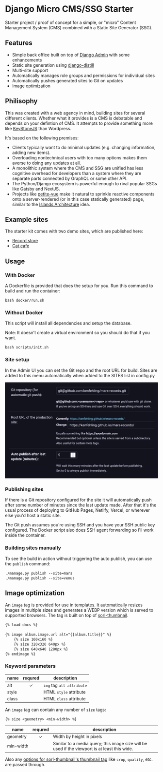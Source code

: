 # Django Micro CMS/SSG Starter #
Starter project / proof of concept for a simple, or "micro"
Content Management System (CMS) 
combined with a Static Site Generator (SSG).

## Features ##
* Simple back office built on top of
[Django Admin](https://docs.djangoproject.com/en/4.0/ref/contrib/admin/)
with some enhancements
* Static site generation using 
[django-distill](https://github.com/meeb/django-distill)
* Multi-site support
* Automatically manages role groups and permissions for individual sites
* Automatically pushes generated sites to Git on updates
* Image optimization

## Philisophy ##
This was created with a web agency in mind, building sites for
several different clients. Whether what it provides is a CMS is
debatable and depends on your defintion of CMS.
It attempts to provide something more like
[KeyStoneJS](https://keystonejs.com/) than Wordpress.

It's based on the following premises:
* Clients typically want to do minimal updates
(e.g. changing information, adding new items).
* Overloading nontechnical users with too many options makes them
averse to doing any updates at all.
* A monolithic system where the CMS and SSG are unified has
less cognitive overhead for developers than a system where they are
separate parts connected by GraphQL or some other API.
* The Python/Django ecosystem is powerful enough to rival
popular SSGs like Gatsby and NextJS.
* Projects like
[petite-vue](https://github.com/vuejs/petite-vue) make it natural to
sprinkle reactive components onto a server-rendered
(or in this case statically generated) page, similar to the
[Islands Architecture](https://www.patterns.dev/posts/islands-architecture)
idea.

## Example sites ##
The starter kit comes with two demo sites, which are published here:
* [Record store](https://kenfehling.github.io/mars-records)
* [Cat cafe](https://kenfehling.github.io/venus-cats)


## Usage ##

### With Docker ###
A Dockerfile is provided that does the setup for you.
Run this command to build and run the container:
```
bash docker/run.sh
```

### Without Docker ###
This script will install all dependencies and setup the database.

Note: It doesn't create a virtual environment so you should do that if you want.
```
bash scripts/init.sh
```

### Site setup ###
In the Admin UI you can set the Git repo and the root URL for build.
Sites are added to this menu automatically when added to the
SITES list in config.py

<img src='./docs/site-setup.png'
     alt='Site setup screenshot'
     width='575' />

### Publishing sites ###
If there is a Git repository configured for the site it will automatically
push after some number of minutes since the last update made.
After that it's the usual process of deploying to
GitHub Pages, Netlify, Vercel, or wherever else you'd host a static site.

The Git push assumes you're using SSH and you have your
SSH public key configured. The Docker script also does
SSH agent forwarding so i'll work inside the container.

### Building sites manually ###
To see the build in action without triggering the auto publish,
you can use the `publish` command:
```
./manage.py publish --site=mars
./manage.py publish --site=venus
```

## Image optimization ##
An ```image``` tag is provided for use in templates.
It automatically resizes images in multiple sizes and generates
a WEBP version which is served to supported browsers.
The tag is built on top of
[sorl-thumbnail](https://github.com/jazzband/sorl-thumbnail).
```django
{% load dmcs %}

{% image album.image.url alt="{{album.title}}" %}
    {% size 160x160 %}
    {% size 320x320 640px %}
    {% size 640x640 1280px %}
{% endimage %}
```

### Keyword parameters ###
<table class="table table-bordered table-striped">
    <thead>
    <tr>
        <th>name</th>
        <th>requred</th>
        <th>description</th>
    </tr>
    </thead>
    <tbody>
        <tr>
          <td>alt</td>
          <td align="center">✓</td>
          <td><code>img</code> tag <code>alt attribute</td>
        </tr>
        <tr>
          <td>style</td>
          <td align="center"></td>
          <td>HTML <code>style</code> attribute</td>
        </tr>
        <tr>
          <td>class</td>
          <td align="center"></td>
          <td>HTML <code>class</code> attribute</td>
        </tr>
    </tbody>
</table>

An `image` tag can contain any number of `size` tags:
```django
{% size <geometry> <min-width> %}
```

<table class="table table-bordered table-striped">
    <thead>
    <tr>
        <th>name</th>
        <th>requred</th>
        <th>description</th>
    </tr>
    </thead>
    <tbody>
        <tr>
          <td>geometry</td>
          <td align="center">✓</td>
          <td>Width by height in pixels</td>
        </tr>
        <tr>
          <td><nobr>min-width</nobr></td>
          <td align="center"></td>
          <td>Similar to a media query;
this image size will be used if the viewport is at least this wide.</td>
        </tr>
    </tbody>
</table>

Also any [options for sorl-thumbnail's thumbnail tag](https://sorl-thumbnail.readthedocs.io/en/latest/template.html#options)
like `crop`, `quality`, etc. are passed through.
